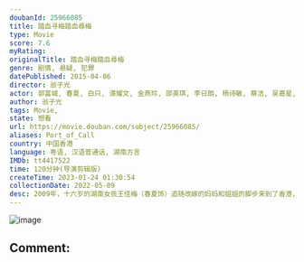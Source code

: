 ```yaml
---
doubanId: 25966085
title: 踏血寻梅踏血尋梅
type: Movie
score: 7.6
myRating: 
originalTitle: 踏血寻梅踏血尋梅
genre: 剧情, 悬疑, 犯罪
datePublished: 2015-04-06
director: 翁子光
actor: 郭富城, 春夏, 白只, 谭耀文, 金燕玲, 邵美琪, 李日朗, 杨诗敏, 蔡洁, 吴嘉星, 何卓霖, 艾迪, 谭炳文, 梁小冰, 车保罗, 太保, 陈健朗, 何卓莹, 陈丽云, 邓以婷, 李与霏, 袁浩杨, 郭汉柱, 黄岚
author: 翁子光
tags: Movie, 
state: 想看
url: https://movie.douban.com/subject/25966085/
aliases: Port_of_Call
country: 中国香港
language: 粤语, 汉语普通话, 湖南方言
IMDb: tt4417522
time: 120分钟(导演剪辑版)
createTime: 2023-01-24 01:30:54
collectionDate: 2022-05-09
desc: 2009年，十六岁的湖南女孩王佳梅（春夏饰）追随改嫁的妈妈和姐姐的脚步来到了香港，全新而陌生的环境，她感觉到格格不入，与家人的关系也逐渐紧张起来。志愿成为模特的佳梅以助理身份入行，尝尽了圈内的苦辣酸...
---
```


![image](p2283225569.jpg)

Comment: 
---

